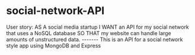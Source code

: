 # social-network-API
User story: AS A social media startup I WANT an API for my social network that uses a NoSQL database SO THAT my website can handle large amounts of unstructured data. ------- This is an API for a social network style app using MongoDB and Express
